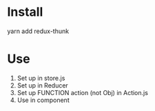 # Install

yarn add redux-thunk

# Use

1. Set up in store.js
2. Set up in Reducer
3. Set up FUNCTION action (not Obj) in Action.js
4. Use in component
